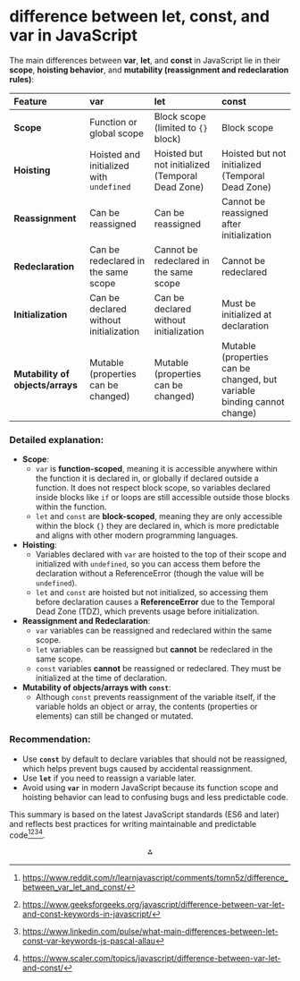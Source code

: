 # difference between let, const, and var in JavaScript

The main differences between **var**, **let**, and **const** in JavaScript lie in their **scope**, **hoisting behavior**, and **mutability (reassignment and redeclaration rules)**:


| Feature | var | let | const |
| :-- | :-- | :-- | :-- |
| **Scope** | Function or global scope | Block scope (limited to `{}` block) | Block scope |
| **Hoisting** | Hoisted and initialized with `undefined` | Hoisted but not initialized (Temporal Dead Zone) | Hoisted but not initialized (Temporal Dead Zone) |
| **Reassignment** | Can be reassigned | Can be reassigned | Cannot be reassigned after initialization |
| **Redeclaration** | Can be redeclared in the same scope | Cannot be redeclared in the same scope | Cannot be redeclared |
| **Initialization** | Can be declared without initialization | Can be declared without initialization | Must be initialized at declaration |
| **Mutability of objects/arrays** | Mutable (properties can be changed) | Mutable (properties can be changed) | Mutable (properties can be changed, but variable binding cannot change) |

### Detailed explanation:

- **Scope**:
    - `var` is **function-scoped**, meaning it is accessible anywhere within the function it is declared in, or globally if declared outside a function. It does not respect block scope, so variables declared inside blocks like `if` or loops are still accessible outside those blocks within the function.
    - `let` and `const` are **block-scoped**, meaning they are only accessible within the block `{}` they are declared in, which is more predictable and aligns with other modern programming languages.
- **Hoisting**:
    - Variables declared with `var` are hoisted to the top of their scope and initialized with `undefined`, so you can access them before the declaration without a ReferenceError (though the value will be `undefined`).
    - `let` and `const` are hoisted but not initialized, so accessing them before declaration causes a **ReferenceError** due to the Temporal Dead Zone (TDZ), which prevents usage before initialization.
- **Reassignment and Redeclaration**:
    - `var` variables can be reassigned and redeclared within the same scope.
    - `let` variables can be reassigned but **cannot** be redeclared in the same scope.
    - `const` variables **cannot** be reassigned or redeclared. They must be initialized at the time of declaration.
- **Mutability of objects/arrays with `const`**:
    - Although `const` prevents reassignment of the variable itself, if the variable holds an object or array, the contents (properties or elements) can still be changed or mutated.


### Recommendation:

- Use **`const`** by default to declare variables that should not be reassigned, which helps prevent bugs caused by accidental reassignment.
- Use **`let`** if you need to reassign a variable later.
- Avoid using **`var`** in modern JavaScript because its function scope and hoisting behavior can lead to confusing bugs and less predictable code.

This summary is based on the latest JavaScript standards (ES6 and later) and reflects best practices for writing maintainable and predictable code[^1][^2][^5][^6].

<div style="text-align: center">⁂</div>

[^1]: https://www.reddit.com/r/learnjavascript/comments/tomn5z/difference_between_var_let_and_const/

[^2]: https://www.geeksforgeeks.org/javascript/difference-between-var-let-and-const-keywords-in-javascript/

[^3]: https://www.freecodecamp.org/news/differences-between-var-let-const-javascript/

[^4]: https://community.appsmith.com/content/guide/variables-javascript-comprehensive-guide-var-let-and-const

[^5]: https://www.linkedin.com/pulse/what-main-differences-between-let-const-var-keywords-js-pascal-allau

[^6]: https://www.scaler.com/topics/javascript/difference-between-var-let-and-const/

[^7]: https://www.youtube.com/watch?v=9WIJQDvt4Us

[^8]: https://www.w3schools.com/js/js_let.asp
